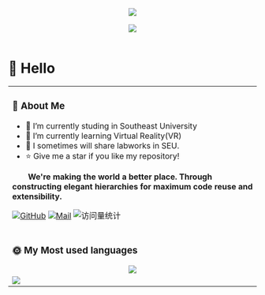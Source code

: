 <div align ="center">
  <div align ="center">
    <a href="https://blog.sunguoqi.com/">
      <img src="https://readme-typing-svg.demolab.com?font=Fira+Code&pause=1000&width=435&lines=console.log(%22Hello%2C%20World%22);Welcome I'm Tianyi Zhou!&center=true&size=27" />
    </a>
  </div>
  
   <div>&nbsp;</div>
     <picture>
    <img src="https://github.com/KevinZhou6/KevinZhou6/blob/main/src/Bg.png" />
  </picture>


</div>

  <div>&nbsp;</div>
  
#  🙋 Hello

<table>
  
<tr><td>

### 🤺 About Me


- 🔭 I’m currently studing in Southeast University
- 🌱 I’m currently learning Virtual Reality(VR)
- 📖 I sometimes will share labworks in SEU.
- ⭐ Give me a star if you like my repository!
<p><strong>&emsp;&emsp;We're making the world a better place. Through constructing elegant hierarchies for maximum code reuse and extensibility.</strong></p>
  
[![GitHub](https://img.shields.io/badge/GitHub-TianyiZhou-brightgreen.svg)](https://github.com/KevinZhou6) [![Mail](https://img.shields.io/badge/Mail-important.svg)](mailto:213212387@seu.edu.cn)
<img src="https://komarev.com/ghpvc/?username=KevinZhou6&label=Views&color=0e75b6&style=flat" alt="访问量统计" />

</td></tr>

<tr><td>
  
### 🌞 My Most used languages
<div align="center"> <img src="https://github-readme-stats.vercel.app/api/top-langs/?username=KevinZhou6&hide_title=true&hide_border=true&layout=compact&langs_count=6&text_color=000&icon_color=fff&bg_color=0,52fa5a,4dfcff,c64dff&theme=graywhite" /> </div>

</td></tr>
<tr><td>
<!-- Quotes 名人名言 -->
<div><img src="https://quotes-github-readme.vercel.app/api?type=horizontal&theme=dark" /><br/></div>
</td></tr>

</table>






